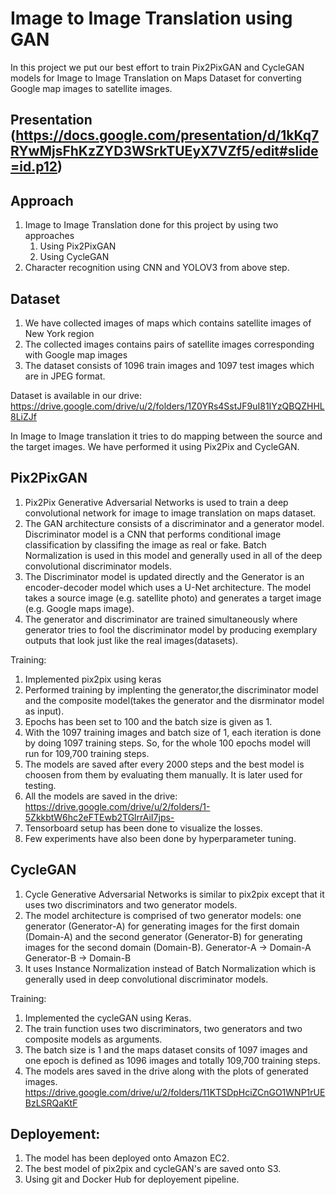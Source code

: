 

# Image to Image Translation using GAN

In this project we put our best effort to train Pix2PixGAN and CycleGAN models for Image to Image Translation on Maps Dataset for converting Google map images to satellite images.

## Presentation (https://docs.google.com/presentation/d/1kKq7RYwMjsFhKzZYD3WSrkTUEyX7VZf5/edit#slide=id.p12)


## Approach
1. Image to Image Translation done for this project by using two approaches
    1. Using Pix2PixGAN 
    2. Using CycleGAN
3. Character recognition using CNN and YOLOV3 from above step.

## Dataset
1. We have collected images of maps which contains satellite images of New York region 
2. The collected images contains pairs of satellite images corresponding with Google map images
3. The dataset consists of 1096 train images and 1097 test images which are in JPEG format.

Dataset is available in our drive: https://drive.google.com/drive/u/2/folders/1Z0YRs4SstJF9uI81IYzQBQZHHL8LiZJf

In Image to Image translation it tries to do mapping between the source and the target images. We have performed it using Pix2Pix and CycleGAN.

## Pix2PixGAN

 1. Pix2Pix Generative Adversarial Networks is used to train a deep convolutional network for image to image translation on maps dataset.
 2. The GAN architecture consists of a discriminator and a generator model. Discriminator model is a CNN that performs conditional image classification by classifing the image as real or fake. Batch Normalization is used in this model and generally used in all of the deep convolutional discriminator models.
 3. The Discriminator model is updated directly and the Generator is an encoder-decoder model which uses a U-Net architecture. The model takes a source image (e.g. satellite photo) and generates a target image (e.g. Google maps image).
 4. The generator and discriminator are trained simultaneously where generator tries to fool the discriminator model by producing exemplary outputs that look just like the real images(datasets).

Training: 

 1. Implemented pix2pix using keras 
 2. Performed training by implenting the generator,the discriminator model and the composite model(takes the generator and the disrminator model as input).
 3. Epochs has been set to 100 and the batch size is given as 1.
 4. With the 1097 training images and batch size of 1, each iteration is done by doing 1097 training steps. So, for the whole 100 epochs model will run for 109,700 training steps.
 5. The models are saved after every 2000 steps and the best model is choosen from them by evaluating them manually. It is later used for testing.
 6. All the models are saved in the drive: https://drive.google.com/drive/u/2/folders/1-5ZkkbtW6hc2eFTEwb2TGlrrAiI7jps-
 7. Tensorboard setup has been done to visualize the losses.
 8. Few experiments have also been done by hyperparameter tuning.
 

## CycleGAN

 1. Cycle Generative Adversarial Networks is similar to pix2pix except that it uses two discriminators and two generator models.
 2. The model architecture is comprised of two generator models: one generator (Generator-A) for generating images for the first domain (Domain-A) and the second generator (Generator-B) for generating images for the second domain (Domain-B).
	Generator-A -> Domain-A
	Generator-B -> Domain-B
 3. It uses Instance Normalization instead of Batch Normalization which is generally used in deep convolutional discriminator models.

Training:

 1. Implemented the cycleGAN using Keras.
 2. The train function uses two discriminators, two generators and two composite models as arguments.
 3. The batch size is 1 and the maps dataset consits of 1097 images and one epoch is defined as 1096 images and totally 109,700 training steps. 
 4. The models ares saved in the drive along with the plots of generated images. https://drive.google.com/drive/u/2/folders/11KTSDpHciZCnGO1WNP1rUEBzLSRQaKtF

## Deployement:
 1. The model has been deployed onto Amazon EC2.
 2. The best model of pix2pix and cycleGAN's are saved onto S3.
 3. Using git and Docker Hub for deployement pipeline.
 













